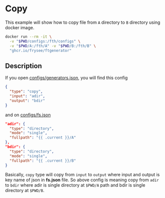 # Copy

This example will show how to copy file from `A` directory to `B` directory using docker image.

```bash
docker run --rm -it \
  -v "$PWD/configs:/fth/configs" \
  -v "$PWD/A:/fth/A" -v "$PWD/B:/fth/B" \
  "ghcr.io/frysee/ftgenerator"
```

## Description

If you open [configs/generators.json](./configs/generators.json), you will find this config

```json
{
  "type": "copy",
  "input": "adir",
  "output": "bdir"
}
```

and on [configs/fs.json](./configs/fs.json)

```json
"adir": {
  "type": "directory",
  "mode": "single",
  "fullpath": "{{ .current }}/A"
},
"bdir": {
  "type": "directory",
  "mode": "single",
  "fullpath": "{{ .current }}/B"
}
```

Basically, `copy` type will copy from `input` to `output` where input and output is key name of json in **fs.json** file. So above config is meaning copy from `adir` to `bdir` where adir is single directory at `$PWD/A` path and bdir is single directory at `$PWD/B`.
